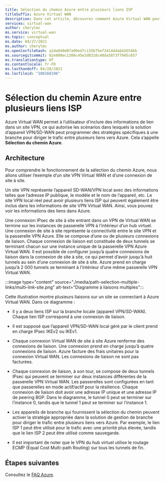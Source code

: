 ```yaml
---
title: Sélection du chemin Azure entre plusieurs liens ISP
titleSuffix: Azure Virtual WAN
description: Dans cet article, découvrez comment Azure Virtual WAN peut inclure des informations sur les liens pour diriger le trafic entre différents liens à l’aide de la sélection du chemin Azure.
services: virtual-wan
author: cherylmc
ms.service: virtual-wan
ms.topic: conceptual
ms.date: 04/27/2021
ms.author: cherylmc
ms.openlocfilehash: a2de840d07a99ed7c135b75ef24144da642654bb
ms.sourcegitcommit: 62e800ec1306c45e2d8310c40da5873f7945c657
ms.translationtype: HT
ms.contentlocale: fr-FR
ms.lasthandoff: 04/28/2021
ms.locfileid: "108166196"
---
```

# <a name="azure-path-selection-across-multiple-isp-links"></a>Sélection du chemin Azure entre plusieurs liens ISP

Azure Virtual WAN permet à l’utilisateur d’inclure des informations de lien dans un site VPN, ce qui autorise les scénarios dans lesquels la solution d’appareil VPN/SD-WAN peut programmer des stratégies spécifiques à une branche pour diriger le trafic entre plusieurs liens vers Azure. Cela s’appelle **Sélection du chemin Azure**.

## <a name="architecture"></a>Architecture

Pour comprendre le fonctionnement de la sélection du chemin Azure, nous allons utiliser l’exemple d’un site VPN Virtual WAN et d’une connexion de site à site.

Un site VPN représente l’appareil SD-WAN/VPN local avec des informations telles que l’adresse IP publique, le modèle et le nom de l’appareil, etc. Le site VPN local réel peut avoir plusieurs liens ISP qui peuvent également être inclus dans les informations de site VPN Virtual WAN. Ainsi, vous pouvez voir les informations des liens dans Azure.

Une connexion IPsec de site à site entrant dans un VPN de Virtual WAN se termine sur les instances de passerelle VPN à l’intérieur d’un hub virtuel. Une connexion de site à site représente la connectivité entre le site VPN et la passerelle VPN Azure. Elle se compose d’une ou de plusieurs connexions de liaison. Chaque connexion de liaison est constituée de deux tunnels se terminant chacun sur une instance unique de la passerelle VPN Azure Virtual WAN. Il est possible de configurer jusqu’à quatre connexions de liaison dans la connexion de site à site, ce qui permet d’avoir jusqu’à huit tunnels au sein d’une connexion de site à site. Azure prend en charge jusqu’à 2 000 tunnels se terminant à l’intérieur d’une même passerelle VPN Virtual WAN.

:::image type="content" source="./media/path-selection-multiple-links/multi-link-site.png" alt-text="Diagramme à liaisons multiples":::

Cette illustration montre plusieurs liaisons sur un site se connectant à Azure Virtual WAN. Dans ce diagramme :

* Il y a deux liens ISP sur la branche locale (appareil VPN/SD-WAN). Chaque lien ISP correspond à une connexion de liaison.

* Il est supposé que l’appareil VPN/SD-WAN local géré par le client prend en charge IPsec IKEv2 ou IKEv1.

* Chaque connexion Virtual WAN de site à site Azure renferme des connexions de liaison. Une connexion prend en charge jusqu’à quatre connexions de liaison. Azure facture des frais unitaires pour la connexion Virtual WAN. Les connexions de liaison ne sont pas facturées.

* Chaque connexion de liaison, à son tour, se compose de deux tunnels IPsec qui peuvent se terminer sur deux instances différentes de la passerelle VPN Virtual WAN. Les passerelles sont configurées en tant que passerelles en mode actif/actif pour la résilience. Chaque connexion de liaison doit avoir une adresse IP unique et une adresse IP de peering BGP. Dans le diagramme, le tunnel 0 peut se terminer sur l’instance 0, tandis que le tunnel 1 peut se terminer sur l’instance 1.

* Les appareils de branche qui fournissent la sélection du chemin peuvent activer la stratégie appropriée dans la solution de gestion de branche pour diriger le trafic entre plusieurs liens vers Azure. Par exemple, le lien ISP 1 peut être utilisé pour le trafic avec une priorité plus élevée, tandis que le lien ISP 2 peut être utilisé comme sauvegarde.

* Il est important de noter que le VPN du hub virtuel utilise le routage ECMP (Equal Cost Multi-path Routing) sur tous les tunnels de fin.

## <a name="next-steps"></a>Étapes suivantes

Consultez le [FAQ Azure](virtual-wan-faq.md).
